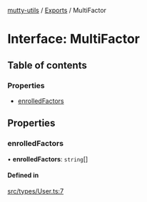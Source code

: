 [mutty-utils](../README.md) / [Exports](../modules.md) / MultiFactor

# Interface: MultiFactor

## Table of contents

### Properties

- [enrolledFactors](MultiFactor.md#enrolledfactors)

## Properties

### enrolledFactors

• **enrolledFactors**: `string`[]

#### Defined in

[src/types/User.ts:7](https://github.com/jonlaing/mutty-utils/blob/3aaf626/src/types/User.ts#L7)
